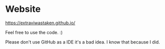 # Website

https://extraviwastaken.github.io/ 

Feel free to use the code. :) 

Please don't use GitHub as a IDE it's a bad idea. I know that because I did.
